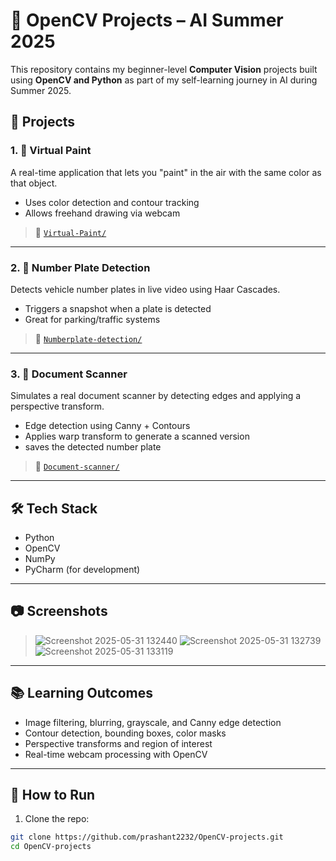 # 🧠 OpenCV Projects – AI Summer 2025

This repository contains my beginner-level **Computer Vision** projects built using **OpenCV and Python** as part of my self-learning journey in AI during Summer 2025.

## 📌 Projects

### 1. 🎨 Virtual Paint  
A real-time application that lets you "paint" in the air with the same color as that object. 
- Uses color detection and contour tracking  
- Allows freehand drawing via webcam

> 📁 [`Virtual-Paint/`](./Project1)

---

### 2. 🚗 Number Plate Detection  
Detects vehicle number plates in live video using Haar Cascades.  
- Triggers a snapshot when a plate is detected  
- Great for parking/traffic systems

> 📁 [`Numberplate-detection/`](./Project2)

---

### 3. 📄 Document Scanner  
Simulates a real document scanner by detecting edges and applying a perspective transform.  
- Edge detection using Canny + Contours  
- Applies warp transform to generate a scanned version
- saves the detected number plate

> 📁 [`Document-scanner/`](./Project3)

---

## 🛠️ Tech Stack

- Python
- OpenCV
- NumPy
- PyCharm (for development)

---

## 📷 Screenshots

> ![Screenshot 2025-05-31 132440](https://github.com/user-attachments/assets/f2d3a853-e815-4669-baea-820dab34a795)
> ![Screenshot 2025-05-31 132739](https://github.com/user-attachments/assets/4a14d6a1-5046-443a-9077-6d525fea0be8)
> ![Screenshot 2025-05-31 133119](https://github.com/user-attachments/assets/071ee266-cdcd-403e-91c2-46b7fa20f127)



---

## 📚 Learning Outcomes

- Image filtering, blurring, grayscale, and Canny edge detection
- Contour detection, bounding boxes, color masks
- Perspective transforms and region of interest
- Real-time webcam processing with OpenCV

---

## 📎 How to Run

1. Clone the repo:
```bash
git clone https://github.com/prashant2232/OpenCV-projects.git
cd OpenCV-projects
